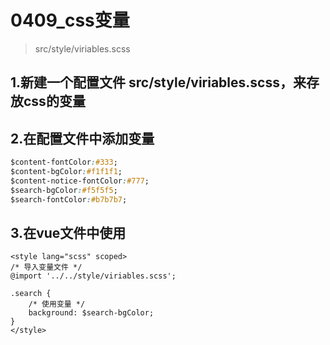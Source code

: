 <!--
 * @Author       : your name
 * @Date         : 2021-04-09 10:01:26
 * @LastEditTime : 2021-04-09 10:04:09
 * @LastEditors  : Please set LastEditors
 * @Description  : In User Settings Edit
 * @FilePath     : /jingdong/md/0409_css变量.md
-->
# 0409_css变量

> src/style/viriables.scss

## 1.新建一个配置文件 src/style/viriables.scss，来存放css的变量

## 2.在配置文件中添加变量
```css
$content-fontColor:#333; 
$content-bgColor:#f1f1f1; 
$content-notice-fontColor:#777;
$search-bgColor:#f5f5f5;
$search-fontColor:#b7b7b7;
```

## 3.在vue文件中使用
```vue
<style lang="scss" scoped>
/* 导入变量文件 */
@import '../../style/viriables.scss';

.search {
    /* 使用变量 */
    background: $search-bgColor;
}
</style>
```
